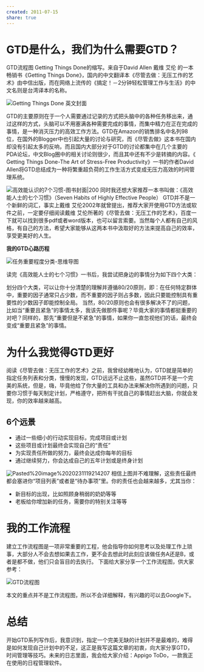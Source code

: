 ```yaml
---
created: 2011-07-15
share: true
---
```

# GTD是什么，我们为什么需要GTD？

GTD流程图 Getting Things Done的缩写。来自于David Allen 戴维 艾伦 的一本畅销书《Getting Things Done》，国内的中文翻译本《尽管去做：无压工作的艺术》由中信出版，而在网络上流传的《搞定！－2分钟轻松管理工作与生活》的中文名则是台湾译本的名称。

![Getting Things Done 英文封面](https://img.xcz.life/i/archive/obsidian/Getting%20Things%20Done%20英文封面.jpg)

GTD的主要原则在于一个人需要通过记录的方式把头脑中的各种任务移出来，通过这样的方式，头脑可以不用塞满各种需要完成的事情，而集中精力在正在完成的事情，是一种消灭压力的高效工作方法。GTD在Amazon的销售排名中名列98位，在国外的Blogger中也引起大量的讨论与研究，而《尽管去做》这本书在国内却没有引起太多的反响，而且国内大部分对于GTD的讨论都集中在几个主要的PDA论坛，中文Blog圈中的相关讨论则很少，而且其中还有不少是转摘的内容。《 Getting Things Done-The Art of Stress-Free Productivity》一书的作者David Allen将GTD总结成为一种将繁重超负荷的工作生活方式变成无压力高效的时间管理系统。   
<!--more-->
![高效能认识的7个习惯-图书封面|200](https://img.xcz.life/i/archive/obsidian/高效能认识的7个习惯-图书封面.png)
同时我还想大家推荐一本书叫做：《高效能人士的七个习惯》（Seven Habits of Highly Effective People） GTD并不是一个新鲜的词汇，事实上戴维 艾伦2002年就曾提出，推荐大家开使用GTD方法或软件之前，一定要仔细阅读戴维 艾伦所著的《尽管去做：无压工作的艺术》，百度一下就可以找到很多pdf或者word版本，也可以留言索要。当然每个人都有自己的风格，有自己的方法，希望大家能够从这两本书中汲取好的方法来提高自己的效率，享受更美好的人生。  

**我的GTD心路历程** 

![任务重要程度分类-思维导图](https://img.xcz.life/i/archive/obsidian/任务重要程度分类-思维导图.png)

读完《高效能人士的七个习惯》一书后，我尝试把身边的事情分为如下四个大类： 

划分四个大类，可以让你十分清楚的理解并遵循80/20原则，即：在任何特定群体中，重要的因子通常只占少数，而不重要的因子则占多数，因此只要能控制具有重要性的少数因子即能控制全局。 当然，80/20原则也会有很多解决不了的问题，比如当“重要且紧急”的事情太多，我该先做那件事呢？毕竟大家的事情都挺重要的对吧？同样的，那先“重要但是不紧急”的事情，如果你一直忽视他们的话，最终会变成“重要且紧急”的事情。

# 为什么我觉得GTD更好

阅读《尽管去做：无压工作的艺术》之前，我曾经幼稚地认为，GTD就是简单的指定任务列表和分类，慢慢的发现，GTD远远不止这些，虽然GTD并不是一个完美的系统，但是，嗨，毕竟他给了你大量的工具和办法来解决你所遇到的问题，只要你习惯于每天制定计划，严格遵守，把所有干扰自己的事情赶出大脑，你就会发现，你的效率越来越高。

## 6个远景

*   通过一些细小的行动实现目标，完成项目或计划
*   这些项目或计划最终会实现自己的“责任”
*   为实现责任所做的努力，最终会达成你每年的目标
*   通过继续努力，你会达成自己的五年计划或是终身计划

![Pasted%20image%2020231119214207](https://img.xcz.life/i/archive/obsidian/Pasted%20image%2020231119214207.png) 
 相信上图并不难理解，这些责任最终都会塞进你“项目列表”或者是“待办事项”里。你的责任也会越来越多，尤其当你：

*   新目标的出现，比如照顾身稍弱的奶奶等等
*   老板给你增加新的任务，需要你的特别关注等等

# 我的工作流程

建立工作流程图是一项非常重要的工程，他会指导你如何思考以及处理工作上琐事，大部分人不会去想如果去工作，更不会去想此时此刻应该做任务A还是B，或者是都不做，他们只会盲目的去执行。 下面给大家分享一个工作流程图，供大家参考：  

![GTD流程图](https://img.xcz.life/i/archive/obsidian/GTD流程图.png)

本文的重点并不是工作流程图，所以不会详细解释，有兴趣的可以去Google下。

# 总结

开始GTD系列写作后，我意识到，指定一个完美无缺的计划并不是最难的，难得是如何发现自己计划中的不足，这正是我写这篇文章的初衷，向大家分享GTD，时间管理等技巧。未来的日志里面，我会给大家介绍：Appigo ToDo，一款我正在使用的日程管理软件。